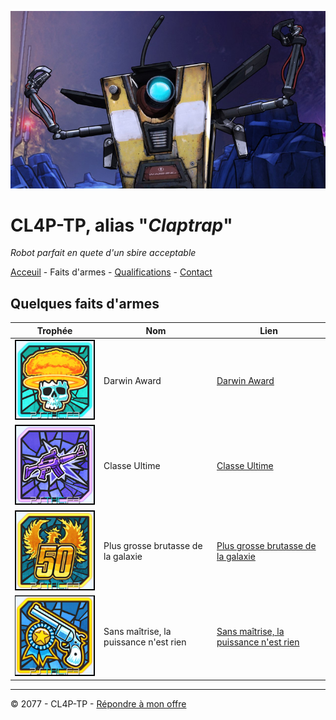 ![Image de Claptrap](img/claptrap_bandeau.jpg)

# CL4P-TP, alias "_Claptrap_"

_Robot parfait en quete d'un sbire acceptable_

[Acceuil](README.md) - Faits d'armes - [Qualifications](qualifications.md) - [Contact](contact.md)

## Quelques faits d'armes

| Trophée| Nom | Lien |
| ------ | ------ |------- |
| ![Darwin Award](img/Darwin_Award.png) | Darwin Award | [Darwin Award](https://www.psthc.fr/trophee/borderlands3-ps4/darwin-award.htm?sid=fbff196ae538e057d66194a747992b1f) |
| ![classe ultime](img/classe_ultime.png) | Classe Ultime | [Classe Ultime](https://www.psthc.fr/trophee/borderlands3-ps4/classe-ultime.htm?sid=fbff196ae538e057d66194a747992b1f) |
| ![Plus grosse brutasse de la galaxie](img/plus_grosse_brutasse_de_la_galaxie.png) | Plus grosse brutasse de la galaxie | [Plus grosse brutasse de la galaxie](https://www.psthc.fr/trophee/borderlands3-ps4/plus-grosse-brutasse-galaxie.htm?sid=fbff196ae538e057d66194a747992b1f) |
| ![Sans maîtrise, la puissance n'est rien](img/sans_maitrise.png) | Sans maîtrise, la puissance n'est rien | [Sans maîtrise, la puissance n'est rien](https://www.psthc.fr/trophee/borderlands3-ps4/sans-maitrise-puissance-est-rien.htm?sid=fbff196ae538e057d66194a747992b1f) |

----

© 2077 - CL4P-TP - [Répondre à mon offre](contact.md)